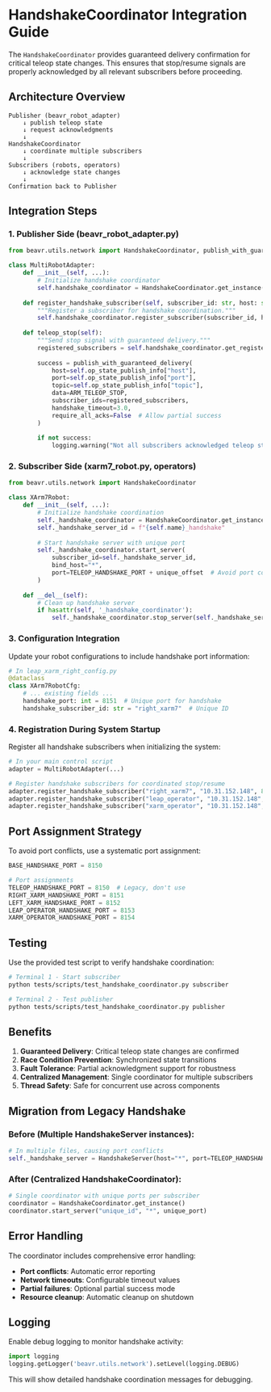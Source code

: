 # HandshakeCoordinator Integration Guide

The `HandshakeCoordinator` provides guaranteed delivery confirmation for critical teleop state changes. This ensures that stop/resume signals are properly acknowledged by all relevant subscribers before proceeding.

## Architecture Overview

```
Publisher (beavr_robot_adapter)
    ↓ publish teleop state
    ↓ request acknowledgments  
    ↓
HandshakeCoordinator
    ↓ coordinate multiple subscribers
    ↓
Subscribers (robots, operators)
    ↓ acknowledge state changes
    ↓
Confirmation back to Publisher
```

## Integration Steps

### 1. Publisher Side (beavr_robot_adapter.py)

```python
from beavr.utils.network import HandshakeCoordinator, publish_with_guaranteed_delivery

class MultiRobotAdapter:
    def __init__(self, ...):
        # Initialize handshake coordinator
        self.handshake_coordinator = HandshakeCoordinator.get_instance()
    
    def register_handshake_subscriber(self, subscriber_id: str, host: str, port: int):
        """Register a subscriber for handshake coordination."""
        self.handshake_coordinator.register_subscriber(subscriber_id, host, port)
    
    def teleop_stop(self):
        """Send stop signal with guaranteed delivery."""
        registered_subscribers = self.handshake_coordinator.get_registered_subscribers()
        
        success = publish_with_guaranteed_delivery(
            host=self.op_state_publish_info["host"],
            port=self.op_state_publish_info["port"], 
            topic=self.op_state_publish_info["topic"],
            data=ARM_TELEOP_STOP,
            subscriber_ids=registered_subscribers,
            handshake_timeout=3.0,
            require_all_acks=False  # Allow partial success
        )
        
        if not success:
            logging.warning("Not all subscribers acknowledged teleop stop")
```

### 2. Subscriber Side (xarm7_robot.py, operators)

```python
from beavr.utils.network import HandshakeCoordinator

class XArm7Robot:
    def __init__(self, ...):
        # Initialize handshake coordination
        self._handshake_coordinator = HandshakeCoordinator.get_instance()
        self._handshake_server_id = f"{self.name}_handshake"
        
        # Start handshake server with unique port
        self._handshake_coordinator.start_server(
            subscriber_id=self._handshake_server_id,
            bind_host="*",
            port=TELEOP_HANDSHAKE_PORT + unique_offset  # Avoid port conflicts
        )
    
    def __del__(self):
        # Clean up handshake server
        if hasattr(self, '_handshake_coordinator'):
            self._handshake_coordinator.stop_server(self._handshake_server_id)
```

### 3. Configuration Integration

Update your robot configurations to include handshake port information:

```python
# In leap_xarm_right_config.py
@dataclass
class XArm7RobotCfg:
    # ... existing fields ...
    handshake_port: int = 8151  # Unique port for handshake
    handshake_subscriber_id: str = "right_xarm7"  # Unique ID
```

### 4. Registration During System Startup

Register all handshake subscribers when initializing the system:

```python
# In your main control script
adapter = MultiRobotAdapter(...)

# Register handshake subscribers for coordinated stop/resume
adapter.register_handshake_subscriber("right_xarm7", "10.31.152.148", 8151)
adapter.register_handshake_subscriber("leap_operator", "10.31.152.148", 8152)
adapter.register_handshake_subscriber("xarm_operator", "10.31.152.148", 8153)
```

## Port Assignment Strategy

To avoid port conflicts, use a systematic port assignment:

```python
BASE_HANDSHAKE_PORT = 8150

# Port assignments
TELEOP_HANDSHAKE_PORT = 8150  # Legacy, don't use
RIGHT_XARM_HANDSHAKE_PORT = 8151
LEFT_XARM_HANDSHAKE_PORT = 8152
LEAP_OPERATOR_HANDSHAKE_PORT = 8153
XARM_OPERATOR_HANDSHAKE_PORT = 8154
```

## Testing

Use the provided test script to verify handshake coordination:

```bash
# Terminal 1 - Start subscriber
python tests/scripts/test_handshake_coordinator.py subscriber

# Terminal 2 - Test publisher
python tests/scripts/test_handshake_coordinator.py publisher
```

## Benefits

1. **Guaranteed Delivery**: Critical teleop state changes are confirmed
2. **Race Condition Prevention**: Synchronized state transitions
3. **Fault Tolerance**: Partial acknowledgment support for robustness
4. **Centralized Management**: Single coordinator for multiple subscribers
5. **Thread Safety**: Safe for concurrent use across components

## Migration from Legacy Handshake

### Before (Multiple HandshakeServer instances):
```python
# In multiple files, causing port conflicts
self._handshake_server = HandshakeServer(host="*", port=TELEOP_HANDSHAKE_PORT)
```

### After (Centralized HandshakeCoordinator):
```python
# Single coordinator with unique ports per subscriber
coordinator = HandshakeCoordinator.get_instance()
coordinator.start_server("unique_id", "*", unique_port)
```

## Error Handling

The coordinator includes comprehensive error handling:

- **Port conflicts**: Automatic error reporting
- **Network timeouts**: Configurable timeout values
- **Partial failures**: Optional partial success mode
- **Resource cleanup**: Automatic cleanup on shutdown

## Logging

Enable debug logging to monitor handshake activity:

```python
import logging
logging.getLogger('beavr.utils.network').setLevel(logging.DEBUG)
```

This will show detailed handshake coordination messages for debugging. 